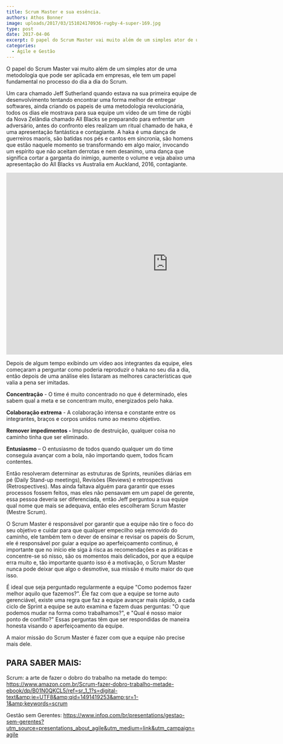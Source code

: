 ```yaml
---
title: Scrum Master e sua essência.
authors: Athos Bonner
image: uploads/2017/03/151024170936-rugby-4-super-169.jpg
type: post
date: 2017-04-06
excerpt: O papel do Scrum Master vai muito além de um simples ator de uma metodologia
categories:
  - Agile e Gestão
---
```


O papel do Scrum Master vai muito além de um simples ator de uma metodologia que pode ser aplicada em empresas, ele tem um papel fundamental no processo do dia a dia do Scrum.

Um cara chamado Jeff Sutherland quando estava na sua primeira equipe de desenvolvimento tentando encontrar uma forma melhor de entregar softwares, ainda criando os papeis de uma metodologia revolucionária, todos os dias ele mostrava para sua equipe um vídeo de um time de rúgbi da Nova Zelândia chamado All Blacks se preparando para enfrentar um adversário, antes do confronto eles realizam um ritual chamado de haka, é uma apresentação fantástica e contagiante. A haka é uma dança de guerreiros maoris, são batidas nos pés e cantos em sincronia, são homens que estão naquele momento se transformando em algo maior, invocando um espírito que não aceitam derrotas e nem desanimo, uma dança que significa cortar a garganta do inimigo, aumente o volume e veja abaixo uma apresentação do All Blacks vs Australia em Auckland, 2016, contagiante.

<iframe width="853" height="480" src="https://www.youtube.com/embed/PptTeyYShdw" frameborder="0" allowfullscreen></iframe>

Depois de algum tempo exibindo um vídeo aos integrantes da equipe, eles começaram a perguntar como poderia reproduzir o haka no seu dia a dia, então depois de uma análise eles listaram as melhores características que valia a pena ser imitadas.

<b>Concentração</b> - O time é muito concentrado no que é determinado, eles sabem qual a meta e se concentram muito, energizados pelo haka.

<b>Colaboração extrema</b> - A colaboração intensa e constante entre os integrantes, braços e corpos unidos rumo ao mesmo objetivo.

<b>Remover impedimentos</b><b> - </b>Impulso de destruição, qualquer coisa no caminho tinha que ser eliminado.

<b>Entusiasmo</b> – O entusiasmo de todos quando qualquer um do time conseguia avançar com a bola, não importando quem, todos ficam contentes.

Então resolveram determinar as estruturas de Sprints, reuniões diárias em pé (Daily Stand-up meetings), Revisões (Reviews) e retrospectivas (Retrospectives). Mas ainda faltava alguém para garantir que esses processos fossem feitos, mas eles não pensavam em um papel de gerente, essa pessoa deveria ser diferenciada, então Jeff perguntou a sua equipe qual nome que mais se adequava, então eles escolheram Scrum Master (Mestre Scrum).

O Scrum Master é responsável por garantir que a equipe não tire o foco do seu objetivo e cuidar para que qualquer empecilho seja removido do caminho, ele também tem o dever de ensinar e revisar os papeis do Scrum, ele é responsável por guiar a equipe ao aperfeiçoamento continuo, é importante que no início ele siga à risca as recomendações e as práticas e concentre-se só nisso, são os momentos mais delicados, por que a equipe erra muito e, tão importante quanto isso é a motivação, o Scrum Master nunca pode deixar que algo o desmotive, sua missão é muito maior do que isso.

É ideal que seja perguntado regularmente a equipe "Como podemos fazer melhor aquilo que fazemos?". Ele faz com que a equipe se torne auto gerenciável, existe uma regra que faz a equipe avançar mais rápido, a cada ciclo de Sprint a equipe se auto examina e fazem duas perguntas: "O que podemos mudar na forma como trabalhamos?", e "Qual é nosso maior ponto de conflito?" Essas perguntas têm que ser respondidas de maneira honesta visando o aperfeiçoamento da equipe.

A maior missão do Scrum Master é fazer com que a equipe não precise mais dele.

## PARA SABER MAIS:

Scrum: a arte de fazer o dobro do trabalho na metade do tempo:
<a href="https://www.amazon.com.br/Scrum-fazer-dobro-trabalho-metade-ebook/dp/B01N0QKCL5/ref=sr_1_1?s=digital-text&amp;ie=UTF8&amp;qid=1491419253&amp;sr=1-1&amp;keywords=scrum">https://www.amazon.com.br/Scrum-fazer-dobro-trabalho-metade-ebook/dp/B01N0QKCL5/ref=sr_1_1?s=digital-text&amp;ie=UTF8&amp;qid=1491419253&amp;sr=1-1&amp;keywords=scrum</a>
<div>Gestão sem Gerentes:
<a href="https://www.infoq.com/br/presentations/gestao-sem-gerentes?utm_source=presentations_about_agile&amp;utm_medium=link&amp;utm_campaign=agile">https://www.infoq.com/br/presentations/gestao-sem-gerentes?utm_source=presentations_about_agile&amp;utm_medium=link&amp;utm_campaign=agile</a></div>